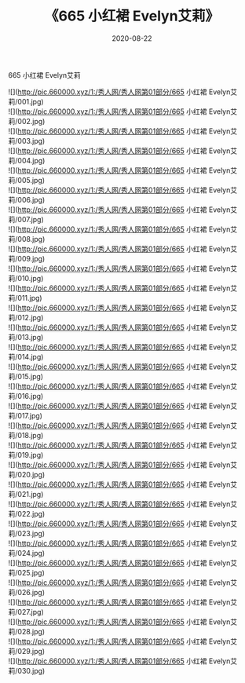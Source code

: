 ﻿---
layout: post
title:  《665 小红裙 Evelyn艾莉》
date:   2020-08-22
img: http://pic.660000.xyz/1:/秀人网/秀人网第01部分/665 小红裙 Evelyn艾莉/000.jpg
categories: [美女, 清纯, 唯美]
---

665 小红裙 Evelyn艾莉

  ![](http://pic.660000.xyz/1:/秀人网/秀人网第01部分/665 小红裙 Evelyn艾莉/001.jpg) <br> ![](http://pic.660000.xyz/1:/秀人网/秀人网第01部分/665 小红裙 Evelyn艾莉/002.jpg) <br> ![](http://pic.660000.xyz/1:/秀人网/秀人网第01部分/665 小红裙 Evelyn艾莉/003.jpg) <br> ![](http://pic.660000.xyz/1:/秀人网/秀人网第01部分/665 小红裙 Evelyn艾莉/004.jpg) <br> ![](http://pic.660000.xyz/1:/秀人网/秀人网第01部分/665 小红裙 Evelyn艾莉/005.jpg) <br> ![](http://pic.660000.xyz/1:/秀人网/秀人网第01部分/665 小红裙 Evelyn艾莉/006.jpg) <br> ![](http://pic.660000.xyz/1:/秀人网/秀人网第01部分/665 小红裙 Evelyn艾莉/007.jpg) <br> ![](http://pic.660000.xyz/1:/秀人网/秀人网第01部分/665 小红裙 Evelyn艾莉/008.jpg) <br> ![](http://pic.660000.xyz/1:/秀人网/秀人网第01部分/665 小红裙 Evelyn艾莉/009.jpg) <br> ![](http://pic.660000.xyz/1:/秀人网/秀人网第01部分/665 小红裙 Evelyn艾莉/010.jpg) <br> ![](http://pic.660000.xyz/1:/秀人网/秀人网第01部分/665 小红裙 Evelyn艾莉/011.jpg) <br> ![](http://pic.660000.xyz/1:/秀人网/秀人网第01部分/665 小红裙 Evelyn艾莉/012.jpg) <br> ![](http://pic.660000.xyz/1:/秀人网/秀人网第01部分/665 小红裙 Evelyn艾莉/013.jpg) <br> ![](http://pic.660000.xyz/1:/秀人网/秀人网第01部分/665 小红裙 Evelyn艾莉/014.jpg) <br> ![](http://pic.660000.xyz/1:/秀人网/秀人网第01部分/665 小红裙 Evelyn艾莉/015.jpg) <br> ![](http://pic.660000.xyz/1:/秀人网/秀人网第01部分/665 小红裙 Evelyn艾莉/016.jpg) <br> ![](http://pic.660000.xyz/1:/秀人网/秀人网第01部分/665 小红裙 Evelyn艾莉/017.jpg) <br> ![](http://pic.660000.xyz/1:/秀人网/秀人网第01部分/665 小红裙 Evelyn艾莉/018.jpg) <br> ![](http://pic.660000.xyz/1:/秀人网/秀人网第01部分/665 小红裙 Evelyn艾莉/019.jpg) <br> ![](http://pic.660000.xyz/1:/秀人网/秀人网第01部分/665 小红裙 Evelyn艾莉/020.jpg) <br> ![](http://pic.660000.xyz/1:/秀人网/秀人网第01部分/665 小红裙 Evelyn艾莉/021.jpg) <br> ![](http://pic.660000.xyz/1:/秀人网/秀人网第01部分/665 小红裙 Evelyn艾莉/022.jpg) <br> ![](http://pic.660000.xyz/1:/秀人网/秀人网第01部分/665 小红裙 Evelyn艾莉/023.jpg) <br> ![](http://pic.660000.xyz/1:/秀人网/秀人网第01部分/665 小红裙 Evelyn艾莉/024.jpg) <br> ![](http://pic.660000.xyz/1:/秀人网/秀人网第01部分/665 小红裙 Evelyn艾莉/025.jpg) <br> ![](http://pic.660000.xyz/1:/秀人网/秀人网第01部分/665 小红裙 Evelyn艾莉/026.jpg) <br> ![](http://pic.660000.xyz/1:/秀人网/秀人网第01部分/665 小红裙 Evelyn艾莉/027.jpg) <br> ![](http://pic.660000.xyz/1:/秀人网/秀人网第01部分/665 小红裙 Evelyn艾莉/028.jpg) <br> ![](http://pic.660000.xyz/1:/秀人网/秀人网第01部分/665 小红裙 Evelyn艾莉/029.jpg) <br> ![](http://pic.660000.xyz/1:/秀人网/秀人网第01部分/665 小红裙 Evelyn艾莉/030.jpg) <br>